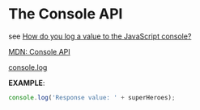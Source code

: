# The Console API

see [How do you log a value to the JavaScript console?](https://developer.mozilla.org/en-US/docs/Learn/Tools_and_testing/Cross_browser_testing/JavaScript#The_Console_API)

[MDN: Console API](https://developer.mozilla.org/en-US/docs/Web/API/console)

[console.log](https://developer.mozilla.org/en-US/docs/Web/API/Console/log)

**EXAMPLE**:

```javascript
console.log('Response value: ' + superHeroes);
```